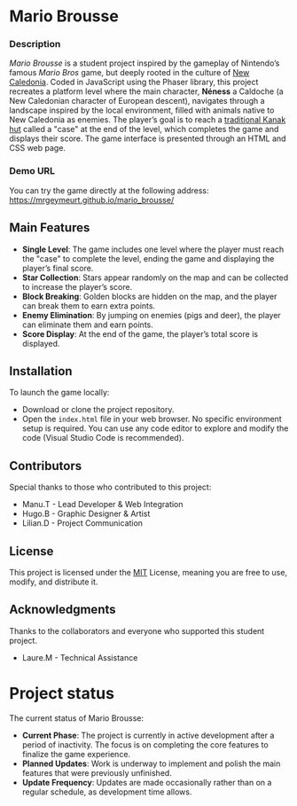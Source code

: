 # Mario Brousse
### Description
*Mario Brousse* is a student project inspired by the gameplay of Nintendo’s famous *Mario Bros* game, but deeply rooted in the culture of [New Caledonia](https://en.wikipedia.org/wiki/New_Caledonia). Coded in JavaScript using the Phaser library, this project recreates a platform level where the main character, **Néness** a Caldoche (a New Caledonian character of European descent), navigates through a landscape inspired by the local environment, filled with animals native to New Caledonia as enemies. The player’s goal is to reach a [traditional Kanak hut](https://en.wikipedia.org/wiki/File:Kanak_house-2.jpg) called a "case" at the end of the level, which completes the game and displays their score. The game interface is presented through an HTML and CSS web page.

### Demo URL
You can try the game directly at the following address: https://mrgeymeurt.github.io/mario_brousse/

## Main Features
- **Single Level**: The game includes one level where the player must reach the "case" to complete the level, ending the game and displaying the player’s final score.
- **Star Collection**: Stars appear randomly on the map and can be collected to increase the player’s score.
- **Block Breaking**: Golden blocks are hidden on the map, and the player can break them to earn extra points.
- **Enemy Elimination**: By jumping on enemies (pigs and deer), the player can eliminate them and earn points.
- **Score Display**: At the end of the game, the player’s total score is displayed.

## Installation
To launch the game locally:

- Download or clone the project repository.
- Open the ```index.html``` file in your web browser.
No specific environment setup is required. You can use any code editor to explore and modify the code (Visual Studio Code is recommended).

## Contributors
Special thanks to those who contributed to this project:
- Manu.T - Lead Developer & Web Integration
- Hugo.B - Graphic Designer & Artist
- Lilian.D - Project Communication

## License
This project is licensed under the [MIT](https://choosealicense.com/licenses/mit/) License, meaning you are free to use, modify, and distribute it.

## Acknowledgments
Thanks to the collaborators and everyone who supported this student project.
- Laure.M - Technical Assistance

# Project status

The current status of Mario Brousse:

- **Current Phase**: The project is currently in active development after a period of inactivity. The focus is on completing the core features to finalize the game experience.
- **Planned Updates**: Work is underway to implement and polish the main features that were previously unfinished.
- **Update Frequency**: Updates are made occasionally rather than on a regular schedule, as development time allows.
